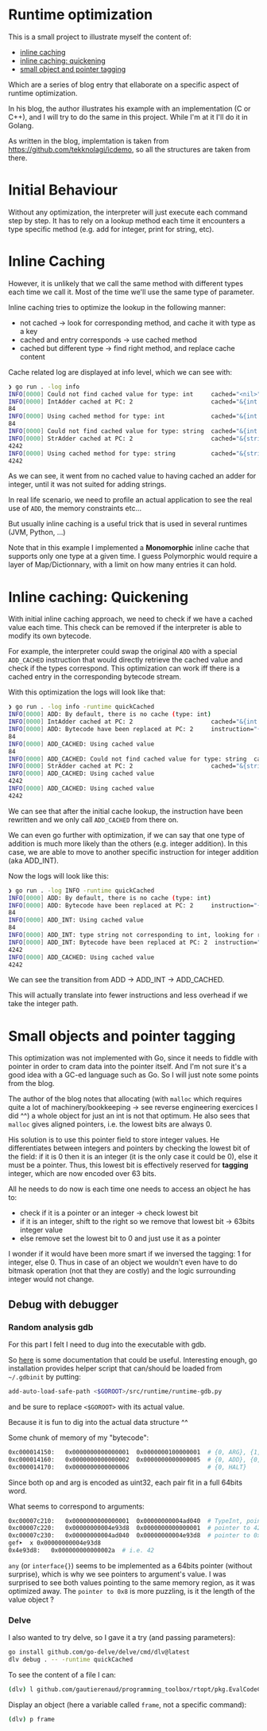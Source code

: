 # Runtime optimization

This is a small project to illustrate myself the content of:
* [inline caching](https://bernsteinbear.com/blog/inline-caching/)
* [inline caching: quickening](https://bernsteinbear.com/blog/inline-caching-quickening/)
* [small object and pointer tagging](https://bernsteinbear.com/blog/small-objects/)

Which are a series of blog entry that ellaborate on a specific aspect of runtime optimization.

In his blog, the author illustrates his example with an implementation (C or C++), and I will try to do the same in this project. While I'm at it I'll do it in Golang.

As written in the blog, implemtation is taken from https://github.com/tekknolagi/icdemo, so all the structures are taken from there.

# Initial Behaviour

Without any optimization, the interpreter will just execute each command step by step. It has to rely on a lookup method each time it encounters a type specific method (e.g. add for integer, print for string, etc).

# Inline Caching

However, it is unlikely that we call the same method with different types each time we call it. Most of the time we'll use the same type of parameter.

Inline caching tries to optimize the lookup in the following manner:
* not cached -> look for corresponding method, and cache it with type as a key
* cached and entry corresponds -> use cached method
* cached but different type -> find right method, and replace cache content

Cache related log are displayed at info level, which we can see with:
```bash
❯ go run . -log info
INFO[0000] Could not find cached value for type: int     cached="<nil>"
INFO[0000] IntAdder cached at PC: 2                      cached="&{int IntAdder}"
84
INFO[0000] Using cached method for type: int             cached="&{int IntAdder}"
84
INFO[0000] Could not find cached value for type: string  cached="&{int IntAdder}"
INFO[0000] StrAdder cached at PC: 2                      cached="&{string StrAdder}"
4242
INFO[0000] Using cached method for type: string          cached="&{string StrAdder}"
4242
```
As we can see, it went from no cached value to having cached an adder for integer, until it was not suited for adding strings.

In real life scenario, we need to profile an actual application to see the real use of `ADD`, the memory constraints etc...

But usually inline caching is a useful trick that is used in several runtimes (JVM, Python, ...)

Note that in this example I implemented a **Monomorphic** inline cache that supports only one type at a given time. I guess Polymorphic would require a layer of Map/Dictionnary, with a limit on how many entries it can hold.


# Inline caching: Quickening

With initial inline caching approach, we need to check if we have a cached value each time. This check can be removed if the interpreter is able to modify its own bytecode.

For example, the interpreter could swap the original `ADD` with a special `ADD_CACHED` instruction that would directly retrieve the cached value and check if the types correspond. This optimization can work iff there is a cached entry in the corresponding bytecode stream.

With this optimization the logs will look like that:
```bash
❯ go run . -log info -runtime quickCached
INFO[0000] ADD: By default, there is no cache (type: int) 
INFO[0000] IntAdder cached at PC: 2                      cached="&{int IntAdder}"
INFO[0000] ADD: Bytecode have been replaced at PC: 2     instruction="{Op: add_cached, Arg: 0}"
84
INFO[0000] ADD_CACHED: Using cached value               
84
INFO[0000] ADD_CACHED: Could not find cached value for type: string  cached="&{int IntAdder}"
INFO[0000] StrAdder cached at PC: 2                      cached="&{string StrAdder}"
INFO[0000] ADD_CACHED: Using cached value               
4242
INFO[0000] ADD_CACHED: Using cached value               
4242
```
We can see that after the initial cache lookup, the instruction have been rewritten and we only call `ADD_CACHED` from there on.

We can even go further with optimization, if we can say that one type of addition is much more likely than the others (e.g. integer addition). In this case, we are able to move to another specific instruction for integer addition (aka ADD_INT).

Now the logs will look like this:
```bash
❯ go run . -log INFO -runtime quickCached
INFO[0000] ADD: By default, there is no cache (type: int) 
INFO[0000] ADD: Bytecode have been replaced at PC: 2     instruction="{Op: add_int, Arg: 0}"
84
INFO[0000] ADD_INT: Using cached value                  
84
INFO[0000] ADD_INT: type string not corresponding to int, looking for right method 
INFO[0000] ADD_INT: Bytecode have been replaced at PC: 2  instruction="{Op: add_cached, Arg: 0}"
4242
INFO[0000] ADD_CACHED: Using cached value               
4242
```
We can see the transition from ADD -> ADD_INT -> ADD_CACHED.

This will actually translate into fewer instructions and less overhead if we take the integer path.


# Small objects and pointer tagging

This optimization was not implemented with Go, since it needs to fiddle with pointer in order to cram data into the pointer itself. And I'm not sure it's a good idea with a GC-ed language such as Go. So I will just note some points from the blog.

The author of the blog notes that allocating (with `malloc` which requires quite a lot of machinery/bookkeeping -> see reverse engineering exercices I did ^^) a whole object for just an int is not that optimum. He also sees that `malloc` gives aligned pointers, i.e. the lowest bits are always 0.

His solution is to use this pointer field to store integer values. He differentiates between integers and pointers by checking the lowest bit of the field: if it is 0 then it is an integer (it is the only case it could be 0), else it must be a pointer. Thus, this lowest bit is effectively reserved for **tagging** integer, which are now encoded over 63 bits.

All he needs to do now is each time one needs to access an object he has to:
* check if it is a pointer or an integer -> check lowest bit
* if it is an integer, shift to the right so we remove that lowest bit -> 63bits integer value
* else remove set the lowest bit to 0 and just use it as a pointer

I wonder if it would have been more smart if we inversed the tagging: 1 for integer, else 0. Thus in case of an object we wouldn't even have to do bitmask operation (not that they are costly) and the logic surrounding integer would not change.

## Debug with debugger

### Random analysis gdb

For this part I felt I need to dug into the executable with gdb.

So [here](https://go.dev/doc/gdb) is some documentation that could be useful. Interesting enough, go installation provides helper script that can/should be loaded from `~/.gdbinit` by putting:
```bash
add-auto-load-safe-path <$GOROOT>/src/runtime/runtime-gdb.py
```
and be sure to replace `<$GOROOT>` with its actual value.

Because it is fun to dig into the actual data structure ^^

Some chunk of memory of my "bytecode":
```bash
0xc000014150:	0x0000000000000001	0x0000000100000001  # {0, ARG}, {1, ARG}
0xc000014160:	0x0000000000000002	0x0000000000000005  # {0, ADD}, {0, PRINT}
0xc000014170:	0x0000000000000006                      # {0, HALT}
```
Since both op and arg is encoded as uint32, each pair fit in a full 64bits word.

What seems to correspond to arguments:
```bash
0xc00007c210:	0x0000000000000001	0x00000000004ad040  # TypeInt, pointer to 0x8 ???
0xc00007c220:	0x00000000004e93d8	0x0000000000000001  # pointer to 42, TypeInt
0xc00007c230:	0x00000000004ad040	0x00000000004e93d8  # pointer to 0x8 ???, pointer to 42
gef➤  x 0x00000000004e93d8
0x4e93d8:	0x000000000000002a  # i.e. 42
```
`any` (or `interface{}`) seems to be implemented as a 64bits pointer (without surprise), which is why we see pointers to argument's value. I was surprised to see both values pointing to the same memory region, as it was optimized away. The `pointer to 0x8` is more puzzling, is it the length of the value object ?

### Delve

I also wanted to try delve, so I gave it a try (and passing parameters):
```bash
go install github.com/go-delve/delve/cmd/dlv@latest
dlv debug . -- -runtime quickCached
```

To see the content of a file I can:
```bash
(dlv) l github.com/gautierenaud/programming_toolbox/rtopt/pkg.EvalCodeCached
```

Display an object (here a variable called `frame`, not a specific command):
```bash
(dlv) p frame
```
